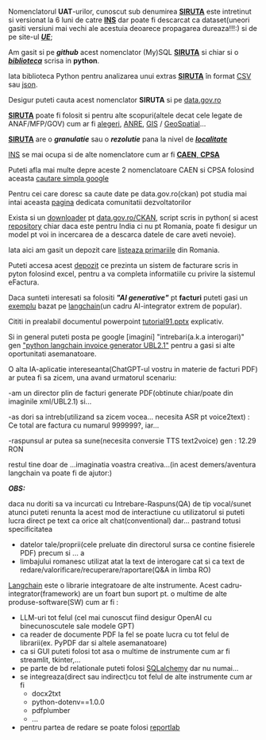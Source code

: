 Nomenclatorul **UAT**-urilor, cunoscut sub denumirea [**SIRUTA**](https://siruta.nxm.ro/) este intretinut si versionat la 6 luni de catre [**INS**](https://www.cpsa.nxm.ro/) dar poate fi descarcat ca dataset(uneori gasiti versiuni mai vechi ale acestuia deoarece propagarea dureaza!!!:) si de pe site-ul [***UE***](https://data.europa.eu/data/datasets/9f38f6fe-66a0-4e93-ae24-4272b91c9849?locale=ro); 

Am gasit si pe ***github*** acest nomenclator (My)SQL [**SIRUTA**](https://github.com/bandizsolt/romanian-counties-and-locations) si chiar si o [***biblioteca***](https://github.com/strainu/SIRUTA) scrisa in **python**.

Iata biblioteca Python pentru analizarea unui extras [**SIRUTA**](https://github.com/strainu/SIRUTA) în format [CSV](https://github.com/mgax/workshop-odss-vis/blob/master/rawdata/siruta-judete.csv) sau [json](https://github.com/mgax/harta-cim/blob/gh-pages/siruta.json).

Desigur puteti cauta acest nomenclator **SIRUTA** si pe [data.gov.ro](https://data.gov.ro/dataset?res_format=csv)

[**SIRUTA**](https://github.com/GeorgianStan/romania-uat-api?tab=readme-ov-file) poate fi folosit si pentru alte scopuri(altele decat cele legate de ANAF/MFP/GOV) cum ar fi [alegeri](https://github.com/alexaac/presidentials2019Data), [ANRE](https://github.com/posfgit/standard), [GIS](https://github.com/akaleeroy/romania-uat) / [GeoSpatial](https://github.com/geospatialorg/scripturi-actualizare-vectori/tree/master)...

[**SIRUTA**](https://ro.wikipedia.org/wiki/SIRUTA) are o ***granulatie*** sau o ***rezolutie*** pana la nivel de [***localitate***](https://github.com/andreifurrnica/localitati-romania)

[INS](https://bucuresti.insse.ro/produse-si-servicii/nomenclatoare-statistice/) se mai ocupa si de alte nomenclatore cum ar fi 
[**CAEN**, **CPSA**](https://www.anaf.ro/anaf/internet/ANAF/asistenta_contribuabili/declararea_obligatiilor_fiscale/coduri_caen)

Puteti afla mai multe depre aceste 2 nomenclatoare CAEN si CPSA folosind aceasta [cautare simpla google](https://www.google.com/search?q=caen+cpsa&rlz=1C1JJTC_enRO1087RO1087&oq=CAEN&gs_lcrp=EgZjaHJvbWUqCAgAEEUYJxg7MggIABBFGCcYOzIGCAEQRRg5Mg8IAhAuGEMYsQMYgAQYigUyBwgDEAAYgAQyBwgEEAAYgAQyBwgFEAAYgAQyBwgGEAAYgAQyBwgHEAAYgAQyBwgIEAAYgAQyBwgJEAAYgATSAQkzMTkxajBqMTWoAgiwAgE&sourceid=chrome&ie=UTF-8#ip=1)

Pentru cei care doresc sa caute date pe data.gov.ro(ckan) pot studia mai intai aceasta [pagina](https://data.gov.ro/pages/developers) dedicata comunitatii dezvoltatorilor

Exista si un [downloader](https://github.com/deathy/data-gov-ro-data-download) pt [data.gov.ro/CKAN](https://data.gov.ro/en/dataset?q=&tags=lista&res_format=xlsx&sort=metadata_modified+desc), script scris in python( si acest [repository](https://github.com/sanand0/data.gov.in) chiar daca este pentru India ci nu pt Romania, poate fi desigur un model pt voi in incercarea de a descarca datele de care aveti nevoie).

Iata aici am gasit un depozit care [listeaza primariile](https://github.com/vimishor/dataset-primarii) din Romania.

Puteti accesa acest [depozit](https://github.com/petre-renware/api_to_roefact) ce prezinta un sistem de facturare scris in pyton folosind excel,
pentru a va completa informatiile cu privire la sistemul eFactura.


Daca sunteti interesati sa folositi ***"AI generative"*** pt **facturi** puteti gasi un [exemplu](https://github.com/ronidas39/LLMtutorial/tree/main/tutorial91) bazat pe [langchain](https://www.langchain.com/)(un cadru AI-integrator extrem de popular).

Cititi in prealabil documentul powerpoint [tutorial91.pptx](https://github.com/ronidas39/LLMtutorial/blob/main/tutorial91/tutorial91.pptx) explicativ.

Si in general puteti posta pe google [imagini] "intrebari(a.k.a interogari)" gen ["python langchain invoice generator UBL2.1"](https://www.google.com/search?q=python+langchain+invoice+generator+UBL2.1&sca_esv=2a19a3414e05e997&rlz=1C1JJTC_enRO1087RO1087&udm=2&biw=1536&bih=762&sxsrf=ADLYWIJX2J6d2m2qJ7RgnKQp92zQTSSk7w%3A1721659370891&ei=6m-eZuWCNv-L7NYPj9SamAk&ved=0ahUKEwjln-f58LqHAxX_BdsEHQ-qBpMQ4dUDCBA&uact=5&oq=python+langchain+invoice+generator+UBL2.1&gs_lp=Egxnd3Mtd2l6LXNlcnAiKXB5dGhvbiBsYW5nY2hhaW4gaW52b2ljZSBnZW5lcmF0b3IgVUJMMi4xSL0eUKcHWPUbcAF4AJABAJgBdqABygKqAQMwLjO4AQPIAQD4AQGYAgCgAgCYAwDiAwUSATEgQIgGAZIHAKAHhwE&sclient=gws-wiz-serp)
pentru a gasi si alte oportunitati asemanatoare.

O alta IA-aplicatie intereseanta(ChatGPT-ul vostru in materie de facturi PDF) ar putea fi  sa zicem, una avand urmatorul scenariu:

-am un director plin de facturi generate PDF(obtinute chiar/poate din imaginile xml/UBL2.1)  si...

-as dori sa intreb(utilizand sa zicem vocea... necesita ASR pt voice2text) :  Ce total are factura cu numarul 999999?, iar...

-raspunsul ar putea sa sune(necesita conversie TTS text2voice) gen : 12.29 RON

restul tine doar de ...imaginatia voastra creativa...(in acest demers/aventura langchain va poate fi de ajutor:)

***OBS:*** 

daca nu doriti sa va incurcati cu Intrebare-Raspuns(QA) de tip vocal/sunet atunci puteti renunta la acest mod de interactiune cu utilizatorul si puteti lucra direct pe text ca orice alt chat(conventional) dar...
pastrand totusi  specificitatea 
 - datelor tale/proprii(cele preluate din directorul sursa ce contine fisierele PDF)  precum si ... a
 - limbajului romanesc utilizat atat la text de interogare cat si ca text de redare/valorificare/recuperare/raportare(Q&A in limba RO)

[Langchain](https://python.langchain.com/v0.2/docs/concepts/) este o librarie integratoare de alte instrumente.
Acest cadru-integrator(framework) are un foart bun suport pt. o multime de alte produse-software(SW) cum ar fi : 
- LLM-uri tot felul (cel mai cunoscut fiind desigur OpenAI cu binecunoscutele sale modele GPT)
- ca reader de documente PDF la fel se poate lucra cu tot felul de librarii(ex. PyPDF dar si altele asemanatoare)
- ca si GUI puteti folosi tot asa o multime de instrumente cum ar fi streamlit, tkinter,...
- pe parte de bd relationale puteti folosi [SQLalchemy](https://github.com/langchain-ai/langchain/discussions/22340) dar nu numai...
- se integreaza(direct sau indirect)cu tot felul de alte instrumente cum ar fi
  - docx2txt
  - python-dotenv==1.0.0
  - pdfplumber
  -  ...
- pentru partea de redare se poate folosi [reportlab](https://pythongeeks.org/invoice-generator-with-python/)

